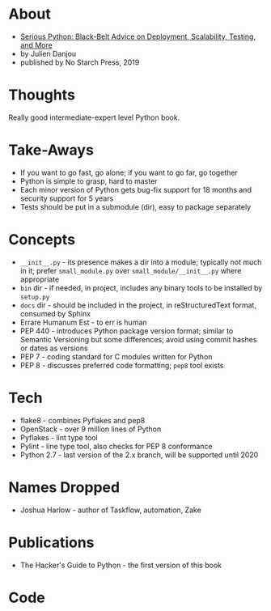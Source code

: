 
# About

* [Serious Python: Black-Belt Advice on Deployment, Scalability, Testing, and More](https://nostarch.com/seriouspython)
* by Julien Danjou
* published by No Starch Press, 2019

# Thoughts

Really good intermediate-expert level Python book.

# Take-Aways

* If you want to go fast, go alone; if you want to go far, go together
* Python is simple to grasp, hard to master
* Each minor version of Python gets bug-fix support for 18 months and security support for 5 years
* Tests should be put in a submodule (dir), easy to package separately

# Concepts

* `__init__.py` - its presence makes a dir into a module; typically not much in it; prefer `small_module.py` over `small_module/__init__.py` where appropriate
* `bin` dir - if needed, in project, includes any binary tools to be installed by `setup.py`
* `docs` dir - should be included in the project, in reStructuredText format, consumed by Sphinx
* Errare Humanum Est - to err is human
* PEP 440 - introduces Python package version format; similar to Semantic Versioning but some differences; avoid using commit hashes or dates as versions
* PEP 7 - coding standard for C modules written for Python
* PEP 8 - discusses preferred code formatting; `pep8` tool exists

# Tech

* flake8 - combines Pyflakes and pep8
* OpenStack - over 9 million lines of Python
* Pyflakes - lint type tool
* Pylint - line type tool, also checks for PEP 8 conformance
* Python 2.7 - last version of the 2.x branch, will be supported until 2020

# Names Dropped

* Joshua Harlow - author of Taskflow, automation, Zake

# Publications

* The Hacker's Guide to Python - the first version of this book

# Code
